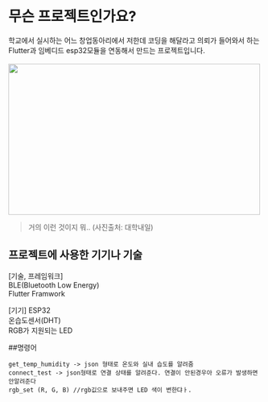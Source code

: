 # 무슨 프로젝트인가요?
학교에서 실시하는 어느 창업동아리에서 저한데 코딩을 해달라고 의뢰가 들어와서 하는 Flutter과 임베디드 esp32모듈을 연동해서 만드는 프로젝트입니다. 
<br>
<br>
<img src="https://github.com/user-attachments/assets/f9b8dc30-ebaa-4bd2-a391-a1b9412bf5df" width="500" height="300">
>거의 이런 것이지 뭐.. (사진출처: 대학내일)

## 프로젝트에 사용한 기기나 기술
[기술, 프레임워크]<br>
BLE(Bluetooth Low Energy)<br>
Flutter Framwork

[기기]
ESP32<br>
온습도센서(DHT)<br>
RGB가 지원되는 LED

##명령어 
```
get_temp_humidity -> json 형태로 온도와 실내 습도를 알려줌
connect_test -> json형태로 연결 상태를 알려준다. 연결이 안된경우아 오류가 발생하면 안알려준다
rgb_set (R, G, B) //rgb깂으로 보내주면 LED 색이 변한댜ㅏ.
```


